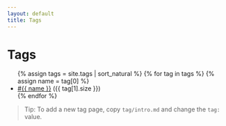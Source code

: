 ```yaml
---
layout: default
title: Tags
---
```


# Tags

<ul>
{% assign tags = site.tags | sort_natural %}
{% for tag in tags %}
  {% assign name = tag[0] %}
  <li><a href="{{ '/tag/' | append: name | relative_url }}/">#{{ name }}</a> ({{ tag[1].size }})</li>
{% endfor %}
</ul>

> Tip: To add a new tag page, copy `tag/intro.md` and change the `tag:` value.
